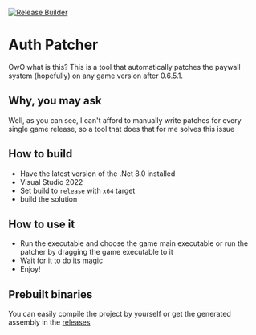 [![Release Builder](https://github.com/OpenYiffGames/HeatGame/actions/workflows/release.yml/badge.svg)](https://github.com/OpenYiffGames/HeatGame/actions/workflows/release.yml)

# Auth Patcher

OwO what is this? This is a tool that automatically patches the paywall system (hopefully) on any game version after 0.6.5.1.

## Why, you may ask
Well, as you can see, I can't afford to manually write patches for every single game release, so a tool that does that for me solves this issue

## How to build
- Have the latest version of the .Net 8.0 installed
- Visual Studio 2022
- Set build to `release` with `x64` target
- build the solution

## How to use it
- Run the executable and choose the game main executable or run the patcher by dragging the game executable to it
- Wait for it to do its magic
- Enjoy!

## Prebuilt binaries
You can easily compile the project by yourself or get the generated assembly in the [releases](OpenYiffGames/HeatGame/releases)